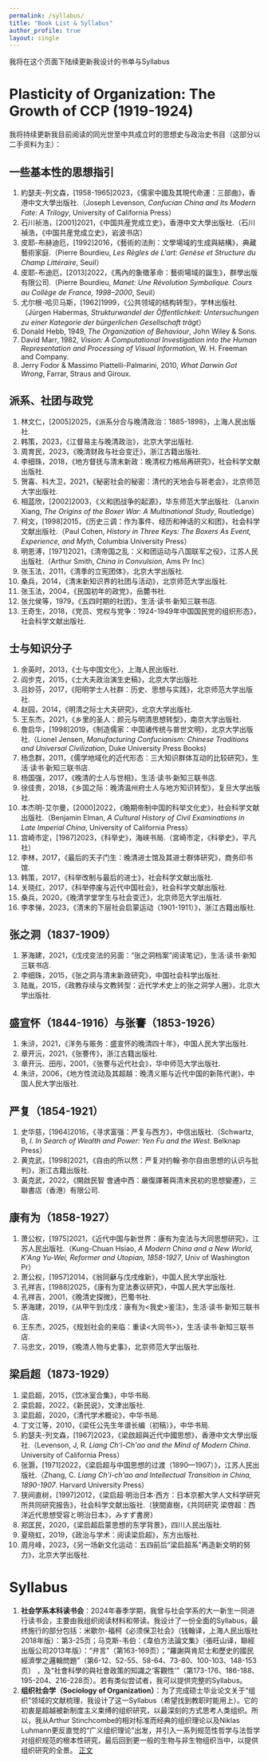 ```yaml
---
permalink: /syllabus/
title: "Book List & Syllabus"
author_profile: true
layout: single
---
```


我将在这个页面下陆续更新我设计的书单与Syllabus

Plasticity of Organization: The Growth of CCP (1919-1924)
======
我将持续更新我目前阅读的同光世至中共成立时的思想史与政治史书目（这部分以二手资料为主）： <br>

一些基本性的思想指引
------
1. 約瑟夫-列文森，[1958-1965]2023，《儒家中國及其現代命運：三部曲》，香港中文大學出版社.（Joseph Levenson, _Confucian China and Its Modern Fate: A Trilogy_, University of California Press）
2. 石川祯浩，[2001]2021，《中国共産党成立史》，香港中文大學出版社.（石川禎浩，《中国共産党成立史》，岩波书店）
3. 皮耶-布赫迪厄，[1992]2016，《藝術的法則：文學場域的生成與結構》，典藏藝術家庭.（Pierre Bourdieu, _Les Règles de L'art: Genèse et Structure du Champ Littéraire_, Seuil）
4. 皮耶-布迪厄，[2013]2022，《馬內的象徵革命：藝術場域的誕生》，群學出版有限公司.（Pierre Bourdieu, _Manet: Une Révolution Symbolique. Cours au Collège de France, 1998–2000_, Seuil）
5. 尤尔根-哈贝马斯，[1962]1999，《公共领域的结构转型》，学林出版社.（Jürgen Habermas, _Strukturwandel der Öffentlichkeit: Untersuchungen zu einer Kategorie der bürgerlichen Gesellschaft trägt_）
6. Donald Hebb, 1949, _The Organization of Behaviour_, John Wiley & Sons.
7. David Marr, 1982, _Vision: A Computational Investigation into the Human Representation and Processing of Visual Information_, W. H. Freeman and Company.
8. Jerry Fodor & Massimo Piattelli-Palmarini, 2010, _What Darwin Got Wrong_, Farrar, Straus and Giroux.

派系、社团与政党
------
1. 林文仁，[2005]2025，《派系分合与晚清政治：1885-1898》，上海人民出版社.
2. 韩策，2023，《江督易主与晚清政治》，北京大学出版社.
3. 周育民，2023，《晚清财政与社会变迁》，浙江古籍出版社.
4. 李细珠，2018，《地方督抚与清末新政：晚清权力格局再研究》，社会科学文献出版社.
5. 贺喜、科大卫，2021，《秘密社会的秘密：清代的天地会与哥老会》，北京师范大学出版社.
6. 相蓝欣，[2002]2003，《义和团战争的起源》，华东师范大学出版社.（Lanxin Xiang, _The Origins of the Boxer War: A Multinational Study_, Routledge）
7. 柯文，[1998]2015，《历史三调：作为事件、经历和神话的义和团》，社会科学文献出版社.（Paul Cohen, _History in Three Keys: The Boxers As Event, Experience, and Myth_, Columbia University Press）
8. 明恩溥，[1971]2021，《清帝国之乱：义和团运动与八国联军之役》，江苏人民出版社.（Arthur Smith, _China in Convulsion_, Ams Pr Inc）
9. 张玉法，2011，《清季的立宪团体》，北京大学出版社.
10. 桑兵，2014，《清末新知识界的社团与活动》，北京师范大学出版社.
11. 张玉法，2004，《民国初年的政党》，岳麓书社.
12. 张允侯等，1979，《五四时期的社团》，生活·读书·新知三联书店.
13. 王奇生，2018，《党员、党权与党争：1924-1949年中国国民党的组织形态》，社会科学文献出版社.

士与知识分子
------
1. 余英时，2013，《士与中国文化》，上海人民出版社.
2. 阎步克，2015，《士大夫政治演生史稿》，北京大学出版社.
3. 吕妙芬，2017，《阳明学士人社群：历史、思想与实践》，北京师范大学出版社.
4. 赵园，2014，《明清之际士大夫研究》，北京大学出版社.
5. 王东杰，2021，《乡里的圣人：颜元与明清思想转型》，南京大学出版社.
6. 詹启华，[1998]2019，《制造儒家：中国诸传统与普世文明》，北京大学出版社.（Lionel Jensen, _Manufacturing Confucianism: Chinese Traditions and Universal Civilization_, Duke University Press Books)
7. 杨念群，2011，《儒学地域化的近代形态：三大知识群体互动的比较研究》，生活·读书·新知三联书店.
8. 杨国强，2017，《晚清的士人与世相》，生活·读书·新知三联书店.
9. 徐佳贵，2018，《乡国之际：晚清温州府士人与地方知识转型》，复旦大学出版社.
10. 本杰明-艾尔曼，[2000]2022，《晚期帝制中国的科举文化史》，社会科学文献出版社.（Benjamin Elman, _A Cultural History of Civil Examinations in Late Imperial China_, University of California Press）
11. 宫崎市定，[1987]2023，《科举史》，海峡书局.（宮崎市定，《科挙史》，平凡社）
12. 李林，2017，《最后的天子门生：晚清进士馆及其进士群体研究》，商务印书馆.
13. 韩策，2017，《科举改制与最后的进士》，社会科学文献出版社.
14. 关晓红，2017，《科举停废与近代中国社会》，社会科学文献出版社.
15. 桑兵，2020，《晚清学堂学生与社会变迁》，北京师范大学出版社.
16. 李孝悌，2023，《清末的下层社会启蒙运动（1901-1911）》，浙江古籍出版社.

张之洞（1837-1909）
------
1. 茅海建，2021，《戊戌变法的另面：“张之洞档案”阅读笔记》，生活·读书·新知三联书店.
2. 李细珠，2015，《张之洞与清末新政研究》，中国社会科学出版社.
3. 陆胤，2015，《政教存续与文教转型：近代学术史上的张之洞学人圈》，北京大学出版社.

盛宣怀（1844-1916）与张謇（1853-1926）
------
1. 朱浒，2021，《洋务与赈务：盛宣怀的晚清四十年》，中国人民大学出版社.
2. 章开沅，2021，《张謇传》，浙江古籍出版社.
3. 章开沅、田彤，2001，《张謇与近代社会》，华中师范大学出版社.
4. 朱浒，2006，《地方性流动及其超越：晚清义赈与近代中国的新陈代谢》，中国人民大学出版社.

严复（1854-1921） <br>
------
1. 史华慈，[1964]2016，《寻求富强：严复与西方》，中信出版社.（Schwartz, B, _I. In Search of Wealth and Power: Yen Fu and the West_. Belknap Press） <br>
2. 黄克武，[1998]2021，《自由的所以然：严复对约翰·弥尔自由思想的认识与批判》，浙江古籍出版社.
2. 黃克武，2022，《開啟民智 會通中西：嚴復譯著與清末民初的思想變遷》，三聯書店（香港）有限公司. <br>

康有为（1858-1927） <br>
------
1. 萧公权，[1975]2021，《近代中国与新世界：康有为变法与大同思想研究》，江苏人民出版社.（Kung-Chuan Hsiao, _A Modern China and a New World, K'Ang Yu-Wei, Reformer and Utopian, 1858-1927_, Univ of Washington Pr）
2. 萧公权，[1957]2014，《翁同龢与戊戌维新》，中国人民大学出版社.
3. 孔祥吉，[1988]2025，《康有为变法奏议研究》，中国人民大学出版社.
4. 孔祥吉，2001，《晚清史探微》，巴蜀书社.
5. 茅海建，2019，《从甲午到戊戌：康有为<我史>鉴注》，生活·读书·新知三联书店. <br>
6. 王东杰，2025，《规划社会的来临：重读<大同书>》，生活·读书·新知三联书店. <br>
7. 马忠文，2019，《晚清人物与史事》，北京师范大学出版社.

梁启超（1873-1929） <br>
------
1. 梁启超，2015，《饮冰室合集》，中华书局. <br>
2. 梁启超，2022，《新民说》，文津出版社. <br>
3. 梁启超，2020，《清代学术概论》，中华书局. <br>
4. 丁文江等，2010，《梁任公先生年谱长编（初稿）》，中华书局. <br>
5. 約瑟夫-列文森，[1967]2023，《梁啟超與近代中國思想》，香港中文大學出版社.（Levenson, J, R. _Liang Ch'i-Ch'ao and the Mind of Modern China_. University of California Press） <br>
6. 张灏，[1971]2022，《梁启超与中国思想的过渡（1890—1907）》，江苏人民出版社.（Zhang, C. _Liang Ch'i-ch'ao and Intellectual Transition in China, 1890-1907_. Harvard University Press） <br>
7. 狭间直树，[1997]2012，《梁启超·明治日本·西方：日本京都大学人文科学研究所共同研究报告》，社会科学文献出版社.（狭間直樹，《共同研究 梁啓超：西洋近代思想受容と明治日本》，みすず書房） <br>
8. 郑匡民，2020，《梁启超启蒙思想的东学背景》，四川人民出版社.
8. 夏晓虹，2019，《政治与学术：阅读梁启超》，东方出版社.
9. 周月峰，2023，《另一场新文化运动：五四前后“梁启超系”再造新文明的努力》，北京大学出版社.


Syllabus
======
1. **社会学系本科读书会**：2024年春季学期，我曾与社会学系的大一新生一同进行读书会，主要由我组织阅读材料和带读。我设计了一份全面的Syllabus，最终施行的部分包括：米歇尔-福柯《必须保卫社会》（钱翰译，上海人民出版社2018年版）：第3-25页；马克斯-韦伯：《韋伯方法論文集》（張旺山译，聯經出版公司2013年版）：“弁言”（第163-169页）；“羅謝與肯尼士和歷史的國民經濟學之邏輯問題”（第6-12、52-55、58-64、73-80、100-103、148-153页） ，及“社會科學的與社會政策的知識之‘客觀性’”（第173-176、186-188、195-204、216-228页）。若有类似尝试者，我可以提供完整的Syllabus。
2. **组织社会学（Sociology of Organization）**：为了完成硕士毕业论文关于“组织”领域的文献梳理，我设计了这一Syllabus（希望找到教职时能用上）。它的初衷是超越被新制度主义束缚的组织研究，以最深刻的方式思考人类组织。所以，我从Arthur Stinchcombe的相对标准而经典的组织理论以及Niklas Luhmann更反直觉的“广义组织理论”出发，并引入一系列规范性哲学与法哲学对组织规范的根本性研究，最后回到更一般的生物与非生物组织当中，以提供组织研究的全景。 [正文](/files/Sociology-of-Organization.pdf) <br>
